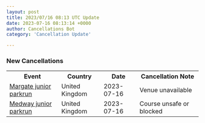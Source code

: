 ```yaml
---
layout: post
title: 2023/07/16 08:13 UTC Update
date: 2023-07-16 08:13:14 +0000
author: Cancellations Bot
category: 'Cancellation Update'

---
```


<h3>New Cancellations</h3>
<div class='hscrollable'>
<table style='width: 100%'>
    <tr>
        <th>Event</th>
        <th>Country</th>
        <th>Date</th>
        <th>Cancellation Note</th>
    </tr>
    <tr>
        <td><a href="https://www.parkrun.org.uk/margate-juniors">Margate junior parkrun</a></td>
        <td>United Kingdom</td>
        <td>2023-07-16</td>
        <td>Venue unavailable</td>
    </tr>
    <tr>
        <td><a href="https://www.parkrun.org.uk/medway-juniors">Medway junior parkrun</a></td>
        <td>United Kingdom</td>
        <td>2023-07-16</td>
        <td>Course unsafe or blocked</td>
    </tr>
</table>
</div>

